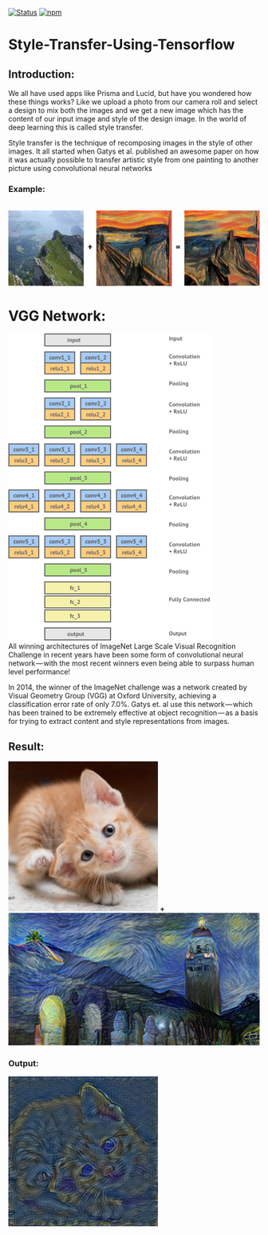 [![Status](https://img.shields.io/badge/status-maintained-brightgreen.svg?style=for-the-badge)]()
[![npm](https://img.shields.io/npm/l/express.svg?style=for-the-badge)]()

# Style-Transfer-Using-Tensorflow
## Introduction:

We all have used apps like Prisma and Lucid, but have you wondered how these things works? Like we upload a photo from our camera roll and select a design to mix both the images and we get a new image which has the content of our input image and style of the design image. In the world of deep learning this is called style transfer.

Style transfer is the technique of recomposing images in the style of other images. It all started when Gatys et al. published an awesome paper on how it was actually possible to transfer artistic style from one painting to another picture using convolutional neural networks

### Example:
<br>
<img src="images/demo.jpeg">
<br>

# VGG Network:

<img src="images/vgg16.png">
<br>
All winning architectures of ImageNet Large Scale Visual Recognition Challenge in recent years have been some form of convolutional neural network — with the most recent winners even being able to surpass human level performance!

In 2014, the winner of the ImageNet challenge was a network created by Visual Geometry Group (VGG) at Oxford University, achieving a classification error rate of only 7.0%. Gatys et. al use this network — which has been trained to be extremely effective at object recognition — as a basis for trying to extract content and style representations from images.

## Result:

<img src="images/demo2.jpg"> 
<b>+<b> 
<img src="images/style.png">
  
### Output:
<img src="images/style_transfer.png">
